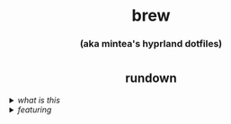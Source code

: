 <div align="center">
  <h1>brew</h1>
  <h3>(aka mintea's hyprland dotfiles)</h3>
  <h1></h1>
</div>

<div align="center">
  <h2>rundown</h2>
</div> 

<details>
  <summary><i>what is this</i></summary>
  
  - a repository of config files and userscripts that hopefully come together to represent a clean, intuitive, and default-sane hyprland configuration
  - it's also my personal workstation config
</details>
<details>
  <summary><i>featuring</i></summary>
  
  - **terminal**.........kitty
  - **wallpaper**........swww
  - **colors**...........matugen
  - **bar**..............waybar
  - **launcher**.........rofi
</details>
